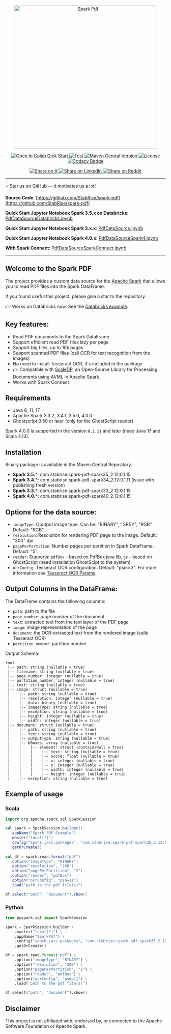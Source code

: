 <p align="center">
  <br/>
    <a hreh="https://stabrise.com/spark-pdf/"><img alt="Spark Pdf" src="https://stabrise.com/static/images/projects/sparkpdf.webp" width="450" style="max-width: 100%;"></a>
  <br/>
</p>

<p align="center">
    <a target="_blank" href="https://colab.research.google.com/github/StabRise/spark-pdf/blob/main/examples/PdfDataSource.ipynb">
      <img src="https://colab.research.google.com/assets/colab-badge.svg" alt="Open In Colab Qick Start"/>
    </a>
    <a href="https://github.com/StabRise/spark-pdf/actions/">
        <img alt="Test" src="https://github.com/StabRise/spark-pdf/actions/workflows/scala.yml/badge.svg">
    </a>
    <a href="https://search.maven.org/artifact/com.stabrise/spark-pdf-spark35_2.12">
        <img alt="Maven Central Version" src="https://img.shields.io/maven-central/v/com.stabrise/spark-pdf-spark35_2.12">
    </a>
    <a href="https://github.com/StabRise/spark-pdf/blob/master/LICENSE" >
        <img src="https://img.shields.io/badge/License-AGPL%203-blue.svg" alt="License"/>
    </a>
    <a href="https://app.codacy.com/gh/StabRise/spark-pdf/dashboard?utm_source=gh&utm_medium=referral&utm_content=&utm_campaign=Badge_grade" target="_blank">
        <img src="https://app.codacy.com/project/badge/Grade/2fde782d0c754df1b60b389799f46f0f" alt="Codacy Badge">
    </a>
</p>


<p align="center">
    <a href="https://x.com/intent/tweet?text=Check%20out%20this%20project%20on%20GitHub:%20https://github.com/StabRise/spark-pdf%20%23OpenIDConnect%20%23Security%20%23Authentication" target="_blank">
        <img src="https://img.shields.io/badge/share-000000?logo=x&logoColor=white" alt="Share on X">
    </a>
    <a href="https://www.linkedin.com/sharing/share-offsite/?url=https://github.com/StabRise/spark-pdf" target="_blank">
        <img src="https://img.shields.io/badge/share-0A66C2?logo=linkedin&logoColor=white" alt="Share on LinkedIn">
    </a>
    <a href="https://www.reddit.com/submit?title=Check%20out%20this%20project%20on%20GitHub:%20https://github.com/StabRise/spark-pdf" target="_blank">
        <img src="https://img.shields.io/badge/share-FF4500?logo=reddit&logoColor=white" alt="Share on Reddit">
    </a>
</p>

---

⭐ Star us on GitHub — it motivates us a lot!

**Source Code**: [https://github.com/StabRise/spark-pdf](https://github.com/StabRise/spark-pdf)

**Quick Start Jupyter Notebook Spark 3.5.x on Databricks**: [PdfDataSourceDatabricks.ipynb](https://github.com/StabRise/spark-pdf/blob/main/examples/PdfDataSourceDatabricks.ipynb)

**Quick Start Jupyter Notebook Spark 3.x.x**: [PdfDataSource.ipynb](https://github.com/StabRise/spark-pdf/blob/main/examples/PdfDataSource.ipynb)

**Quick Start Jupyter Notebook Spark 4.0.x**: [PdfDataSourceSpark4.ipynb](https://github.com/StabRise/spark-pdf/blob/main/examples/PdfDataSourceSpark4.ipynb)

**With Spark Connect**: [PdfDataSourceSparkConnect.ipynb](https://github.com/StabRise/spark-pdf/blob/main/examples/PdfDataSourceSparkConnect.ipynb)

---

## Welcome to the Spark PDF

The project provides a custom data source for the [Apache Spark](https://spark.apache.org/) that allows you to read PDF files into the Spark DataFrame.

If you found useful this project, please give a star to the repository.

👉 Works on Databricks now. See the [Databricks example](https://github.com/StabRise/spark-pdf/blob/main/examples/PdfDataSourceDatabricks.ipynb).

## Key features:

- Read PDF documents to the Spark DataFrame
- Support efficient read PDF files lazy per page
- Support big files, up to 10k pages
- Support scanned PDF files (call OCR for text recognition from the images)
- No need to install Tesseract OCR, it's included in the package
- 👉 Compatible with [ScaleDP](https://github.com/StabRise/ScaleDP), an Open-Source Library for Processing Documents using AI/ML in Apache Spark.
- Works with Spark Connect


## Requirements

- Java 8, 11, 17
- Apache Spark 3.3.2, 3.4.1, 3.5.0, 4.0.0
- Ghostscript 9.50 or later (only for the GhostScript reader)

Spark 4.0.0 is supported in the version `0.1.11` and later (need Java 17 and Scala 2.13).

## Installation

Binary package is available in the Maven Central Repository.


- **Spark 3.5.***: com.stabrise:spark-pdf-spark35_2.12:0.1.15
- **Spark 3.4.***: com.stabrise:spark-pdf-spark34_2.12:0.1.11 (issue with publishing fresh version)
- **Spark 3.3.***: com.stabrise:spark-pdf-spark33_2.12:0.1.15
- **Spark 4.0.***: com.stabrise:spark-pdf-spark40_2.13:0.1.15

## Options for the data source:

- `imageType`: Oputput image type. Can be: "BINARY", "GREY", "RGB". Default: "RGB".
- `resolution`: Resolution for rendering PDF page to the image. Default: "300" dpi.
- `pagePerPartition`: Number pages per partition in Spark DataFrame. Default: "5".
- `reader`: Supports: `pdfBox` - based on PdfBox java lib, `gs` - based on GhostScript (need installation GhostScipt to the system)
- `ocrConfig`: Tesseract OCR configuration. Default: "psm=3". For more information see [Tesseract OCR Params](TesseractParams.md)

## Output Columns in the DataFrame:

The DataFrame contains the following columns:

- `path`: path to the file
- `page_number`: page number of the document
- `text`: extracted text from the text layer of the PDF page
- `image`: image representation of the page
- `document`: the OCR-extracted text from the rendered image (calls Tesseract OCR)
- `partition_number`: partition number

Output Schema:

```agsl
root
 |-- path: string (nullable = true)
 |-- filename: string (nullable = true)
 |-- page_number: integer (nullable = true)
 |-- partition_number: integer (nullable = true)
 |-- text: string (nullable = true)
 |-- image: struct (nullable = true)
 |    |-- path: string (nullable = true)
 |    |-- resolution: integer (nullable = true)
 |    |-- data: binary (nullable = true)
 |    |-- imageType: string (nullable = true)
 |    |-- exception: string (nullable = true)
 |    |-- height: integer (nullable = true)
 |    |-- width: integer (nullable = true)
 |-- document: struct (nullable = true)
 |    |-- path: string (nullable = true)
 |    |-- text: string (nullable = true)
 |    |-- outputType: string (nullable = true)
 |    |-- bBoxes: array (nullable = true)
 |    |    |-- element: struct (containsNull = true)
 |    |    |    |-- text: string (nullable = true)
 |    |    |    |-- score: float (nullable = true)
 |    |    |    |-- x: integer (nullable = true)
 |    |    |    |-- y: integer (nullable = true)
 |    |    |    |-- width: integer (nullable = true)
 |    |    |    |-- height: integer (nullable = true)
 |    |-- exception: string (nullable = true)
```
## Example of usage

### Scala

```scala
import org.apache.spark.sql.SparkSession

val spark = SparkSession.builder()
  .appName("Spark PDF Example")
  .master("local[*]")
  .config("spark.jars.packages", "com.stabrise:spark-pdf-spark35_2.12:0.1.15")
  .getOrCreate()
  
val df = spark.read.format("pdf")
  .option("imageType", "BINARY")
  .option("resolution", "200")
  .option("pagePerPartition", "2")
  .option("reader", "pdfBox")
  .option("ocrConfig", "psm=11")
  .load("path to the pdf file(s)")

df.select("path", "document").show()
```

### Python

```python
from pyspark.sql import SparkSession

spark = SparkSession.builder \
    .master("local[*]") \
    .appName("SparkPdf") \
    .config("spark.jars.packages", "com.stabrise:spark-pdf-spark35_2.12:0.1.15") \
    .getOrCreate()

df = spark.read.format("pdf") \
    .option("imageType", "BINARY") \
    .option("resolution", "200") \
    .option("pagePerPartition", "2") \
    .option("reader", "pdfBox") \
    .option("ocrConfig", "psm=11") \
    .load("path to the pdf file(s)")

df.select("path", "document").show()
```

## Disclaimer

This project is not affiliated with, endorsed by, or connected to the Apache Software Foundation or Apache Spark.
